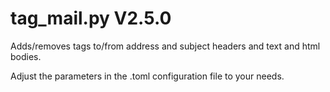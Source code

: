 tag_mail.py V2.5.0
==================

Adds/removes tags to/from address and subject headers and text and html bodies.

Adjust the parameters in the .toml configuration file to your needs.
